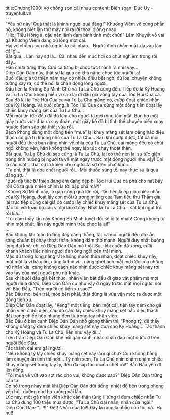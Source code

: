 title:Chương1900: Vợ chồng son cãi nhau
content:
Biên soạn: Đức Uy - truyenfull.vn<br>---<br>"Yêu nữ này! Quả thật là khinh người quá đáng!" Khương Viêm vô cùng phẫn nộ, không biết lần thứ mấy nói ra lời thoại giống nhau.<br>"Hic, Tiểu Hồng à, cậu nên lãnh đạm bình tĩnh một chút!" Lâm Khuyết vỗ vai gã Khương Viêm đang xù lông một cái.<br>Hai vợ chồng son nhà người ta cãi nhau... Ngươi định nhắm mắt xía vào làm cái gì…<br>Bất quá... Lần này sợ là... Cãi nhau đến mức hơi có chút nghiêm trọng rồi đây…<br>Hắn chưa từng thấy Cửu ca từng bị chọc tức thành ra như vậy...<br>Diệp Oản Oản này, thật sự là quá có khả năng chọc tức người ta!<br>Buổi đấu giá từ thiện năm nay có nhiều điều bất ngờ, đủ loại chuyện không tưởng xảy ra, có thể nói là chấn động lòng người.<br>Đầu tiên là Không Sợ Minh Chủ và Tu La Chủ cùng đến. Tiếp đó là Kỷ Hoàng và Tu La Chủ không hiểu vì sao lại đi đấu giá vòng tay của Tóc Húi Cua ca. Sau đó lại là Tóc Húi Cua ca và Tu La Chủ giằng co, cướp đoạt chiếc nhẫn của Kỷ Hoàng. Và cuối cùng là Tóc Húi Cua ca dùng một đồng tiền đoạt lấy chiếc khuy măng sét của Tu La Chủ…<br>Mỗi một tin tức đều đã đủ làm cho người ta mở rộng tầm mắt. Bọn họ một giây trước vừa đưa ra suy đoán, một giây kế đã bị tình thế chuyển biến xoay ngược đánh sập giả thiết vừa rồi.<br>Bạch Phong dùng một đồng tiền “mua” lại khuy măng sét làm bằng hắc diệu thạch có giá trị không nhỏ của Tu La Chủ… Sau khi cướp được, tất cả mọi người đều theo bản năng nhìn về phía của Tu La Chủ, cái mông đều có chút ngồi không yên, hận không thể ngay lập tức chạy thoát thân.<br>Bất quá, Tu La Chủ dù sao cũng là Tu La Chủ, lại có thể nén lại sự tức giận trong tình huống bị người ta vả mặt ngay trước mặt đông người như vậy! Chỉ là sắc mặt... thật sự là khiến cho người ta sợ đến phát khóc...<br>"Ta phi, thật là dọa chết người rồi... Mùi thuốc súng tối nay thực sự là quá đáng sợ..."<br>"Buổi dạ tiệc từ thiện đang êm đang đẹp bị Tóc Húi Cua ca phá cho nát bấy rồi! Cô ta quả nhiên chính là tới đập phá mà?!"<br>"Không Sợ Minh này, lá gan cũng quá lớn rồi, đầu tiên là ép giá chiếc nhẫn của Kỷ Hoàng, đoạt lấy con mồi từ trong miệng của Tam tiểu thư Thẩm gia, lại trực tiếp dùng cái giá đó cướp lấy chiếc khuy măng sét của Tu La Chủ, đắc tội với toàn bộ các vị đại lão ở đây! Nhất là Tu La Chủ... sát khí ngút trời rồi kìa..."<br>"Tôi cảm thấy lần này Không Sợ Minh tuyệt đối sẽ bị té nhào! Cũng không tự nhìn một chút, lần này người mình trêu chọc là ai!"<br>...<br>Bầu không khí toàn trường đầy căng thẳng, tất cả mọi người đều đã sẵn sàng chuẩn bị chạy thoát thân, không dám thở mạnh. Người duy nhất buông lỏng đại khái chỉ có Diệp Oản Oản mà thôi. Sau khi cướp đồ xong, cười khanh khách liếc nhìn người đàn ông ngồi bên trái mình.<br>Mặc dù trong lòng nàng rất không muốn thừa nhận, đoạt chiếc khuy này, một mặt là vì hả giận, cũng là bởi vì... nàng ghét ánh mắt mơ ước của những nữ nhân kia, càng không cách nào nhịn được chiếc khuy măng sét này rơi vào tay của một người phụ nữ khác.<br>Sau khi buổi đấu giá kết thúc, nhân viên bắt đầu đi giao vật phẩm mà mọi người mua được, Diệp Oản Oản cứ như vậy ở ngay trước mặt mọi người nói với Bắc Đẩu, "Trên người có tiền xu sao?"<br>Bắc Đẩu moi bên trái, móc bên phải, thật đúng là vừa vặn móc ra được một đồng tiền xu.<br>Diệp Oản Oản đoạt lấy, "Keng" một tiếng, bắn một cái, tiện tay ném cho gã nhân viên ở đối diện, sau đó cầm lấy chiếc khuy măng sét hắc diệu thạch đặt trong chiếc hộp nhung đen từ trong tay nhân viên.<br>Bắc Đẩu ở bên cạnh Diệp Oản Oản nhỏ giọng thầm thì, "Phong tỷ, đệ thấy không bằng tỷ đem chiếc khuy măng sét này đưa cho Kỷ Hoàng... Tác thành cho Kỷ Hoàng và Tu La Chủ, liền như vậy đi..."<br>Trên trán Diệp Oản Oản khẽ nổi gân xanh, nhấc chân đạp một cước ở trên người Bắc Đẩu.<br>Tác thành cái em gái ngươi!<br>"Nếu không tỷ lấy chiếc khuy măng sét này làm gì chứ? Còn không bằng làm chuyện ân tình thì hơn... Tỷ nhìn xem, Tu La Chủ nhìn chằm chằm chiếc khuy măng sét trong tay tỷ, đều đã sắp tức muốn chết rồi!" Bắc Đẩu yếu ớt lên tiếng.<br>"Tôi mua về vứt vào sọt rác cho vui, không được sao?" Diệp Oản Oản trừng cậu ta.<br>Cơ hồ trong nháy mắt khi Diệp Oản Oản dứt tiếng, nhiệt độ bên trong phòng yến hội, dường như hạ xuống vài lần.<br>Lúc này, một gã nhân viên khác cẩn thận từng li từng tí đem chiếc nhẫn Tu La Chủ dùng 100 triệu mua được, "Tu La Chủ đại nhân, nhẫn của ngài."<br>Diệp Oản Oản: "...!!!" Đệt! Nhẫn của tôi!! Đây là ràng là nhẫn của tôi mà…Hu hu!!